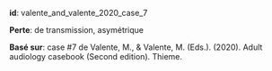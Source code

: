 __id__: valente_and_valente_2020_case_7

__Perte__: de transmission, asymétrique

__Basé sur__: case #7 de Valente, M., & Valente, M. (Eds.). (2020). Adult audiology casebook (Second edition). Thieme.

